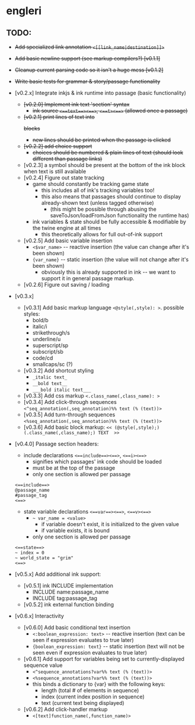 # engleri

## TODO:
- ~~Add specialized link annotation `<[[link_name|destination]]>`~~
- ~~Add basic newline support (see markup compilers?) [v0.1.1]~~
- ~~Cleanup current parsing code so it isn't a huge mess [v0.1.2]~~
- ~~Write basic tests for grammar & story/passage functionality~~

- [v0.2.x] Integrate inkjs & ink runtime into passage (basic functionality)
	- ~~[v0.2.0] Implement ink text 'section' syntax~~
		- ~~ink source `<==text==><==>`, `<==t><==>` (allowed once a passage)~~
	- ~~[v0.2.1] print lines of text into <p> blocks~~
		- ~~new lines should be printed when the passage is clicked~~
	- ~~[v0.2.2] add choice support~~
		- ~~choices should be numbered & plain lines of text (should look different than passage links)~~
	- [v0.2.3] a symbol should be present at the bottom of the ink block when text is still available
	- [v0.2.4] Figure out state tracking 
		- game should constantly be tracking game state
			- this includes all of ink's tracking variables too!
			- this also means that passages should continue to display already-shown text (unless tagged otherwise)
				- (this might be possible through abusing the saveToJson/loadFromJson functionality the runtime has)
		- ink variables & state should be fully accessible & modifiable by the twine engine at all times
			- this theoretically allows for full out-of-ink support
	- [v0.2.5] Add basic variable insertion 
		- `<$var_name>` -- reactive insertion (the value can change after it's been shown) 
		- `{var_name}` -- static insertion (the value will not change after it's been shown)
			- obviously this is already supported in ink -- we want to support it in general passage markup.
	- [v0.2.6] Figure out saving / loading 

- [v0.3.x]
	- [v0.3.1] Add basic markup language `<@style(,style): >`. possible styles:
		- bold/b
		- italic/i
		- strikethrough/s
		- underline/u
		- superscript/sp
		- subscript/sb
		- code/cd
		- smallcaps/sc (?)
	- [v0.3.2] Add shortcut styling
		- `_italic text_`
		- `__bold text__`
		- `___bold italic text___`
	- [v0.3.3] Add css markup `<.class_name(,class_name): >` 
	- [v0.3.4] Add click-through sequences `<^seq_annotation(,seq_annotation)%% text (% (text))>` 
	- [v0.3.5] Add turn-through sequences `<%seq_annotation(,seq_annotation)%% text (% (text))>` 
	- [v0.3.6] Add basic block markup: 
			```
			<< (@style(,style);)(.class_name(,class_name);)
			TEXT 
			>>
			```

- [v0.4.0] Passage section headers: 
    - include declarations `<==include==><==>`, `<==i><==>`
        - signifies which passages' ink code should be loaded
        - must be at the top of the passage
        - only one section is allowed per passage
    ```
    <==include==>
    @passage_name
    #passage_tag
    <==>
    ```
    - state variable declarations `<==var==><==>`, `<==v><==>`
        - `~ var_name = <value>`
            - if variable doesn't exist, it is initialized to the given value
            - if variable exists, it is bound
        - only one section is allowed per passage
    ```
    <==state==>
    ~ index = 0
    ~ world_state = "grim"
    <==>
    ```

- [v0.5.x] Add additional ink support: 
	- [v0.5.1] ink INCLUDE implementation
		- INCLUDE name:passage_name
		- INCLUDE tag:passage_tag 
	- [v0.5.2] ink external function binding 

- [v0.6.x] Interactivity
	- [v0.6.0] Add basic conditional text insertion 
		- `<:boolean_expression: text>` -- reactive insertion (text can be seen if expression evaluates to true later)
		- `{boolean_expression: text}` -- static insertion (text will not be seen even if expression evaluates to true later)
	- [v0.6.1] Add support for variables being set to currently-displayed sequence value
		- `<^sequence_annotations?var%% text (% (text))>` 
		- `<%sequence_annotations?var%% text (% (text))>`  
		- this binds a dictionary to {var} with the following keys:
			- length (total # of elements in sequence)
			- index (current index position in sequence)
			- text (current text being displayed)
	- [v0.6.2] Add click-handler markup
		- `<[text]function_name(,function_name)>`


